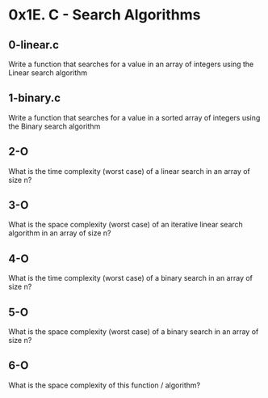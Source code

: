 # 0x1E. C - Search Algorithms
## 0-linear.c
Write a function that searches for a value in an array of integers using the Linear search algorithm

## 1-binary.c
Write a function that searches for a value in a sorted array of integers using the Binary search algorithm

## 2-O
What is the time complexity (worst case) of a linear search in an array of size n?

## 3-O
What is the space complexity (worst case) of an iterative linear search algorithm in an array of size n?

## 4-O
What is the time complexity (worst case) of a binary search in an array of size n?

## 5-O
What is the space complexity (worst case) of a binary search in an array of size n?

## 6-O
What is the space complexity of this function / algorithm?
